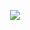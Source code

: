  <p align="center">
    <img src="https://github.com/sudheermuthyala/EKS/blob/main/Img/" />
      </p>

